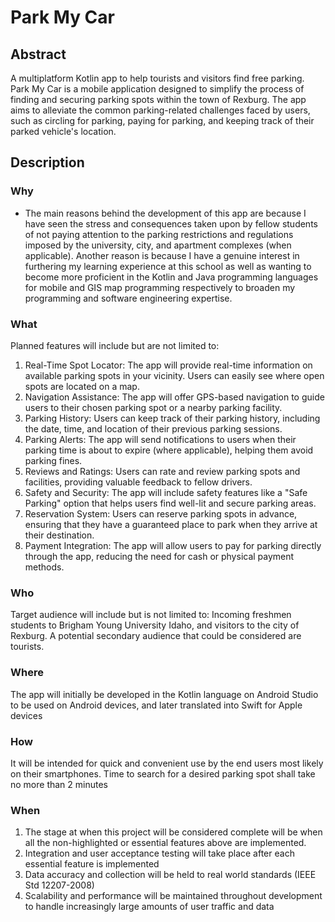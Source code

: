 # Park My Car

## Abstract
A multiplatform Kotlin app to help tourists and visitors find free parking. Park My Car is a mobile application designed to simplify the process of finding and securing parking spots within the town of Rexburg. The app aims to alleviate the common parking-related challenges faced by users, such as circling for parking, paying for parking, and keeping track of their parked vehicle's location. 

## Description
### Why
* The main reasons behind the development of this app are because I have seen the stress and consequences taken upon by fellow students of not paying attention to the parking restrictions and regulations imposed by the university, city, and apartment complexes (when applicable). Another reason is because I have a genuine interest in furthering my learning experience at this school as well as wanting to become more proficient in the Kotlin and Java programming languages for mobile and GIS map programming respectively to broaden my programming and software engineering expertise.

### What
Planned features will include but are not limited to:
1. Real-Time Spot Locator: The app will provide real-time information on available parking spots in your vicinity. Users can easily see where open spots are located on a map.
2. Navigation Assistance: The app will offer GPS-based navigation to guide users to their chosen parking spot or a nearby parking facility.
3. Parking History: Users can keep track of their parking history, including the date, time, and location of their previous parking sessions.
4. Parking Alerts: The app will send notifications to users when their parking time is about to expire (where applicable), helping them avoid parking fines.
5. Reviews and Ratings: Users can rate and review parking spots and facilities, providing valuable feedback to fellow drivers.
6. Safety and Security: The app will include safety features like a "Safe Parking" option that helps users find well-lit and secure parking areas.
7. Reservation System: Users can reserve parking spots in advance, ensuring that they have a guaranteed place to park when they arrive at their destination.
8. Payment Integration: The app will allow users to pay for parking directly through the app, reducing the need for cash or physical payment methods. 

### Who
Target audience will include but is not limited to: Incoming freshmen students to Brigham Young University Idaho, and visitors to the city of Rexburg. A potential secondary audience that could be considered are tourists.

### Where
The app will initially be developed in the Kotlin language on Android Studio to be used on Android devices, and later translated into Swift for Apple devices

### How
It will be intended for quick and convenient use by the end users most likely on their smartphones. Time to search for a desired parking spot shall take no more than 2 minutes 

### When
1. The stage at when this project will be considered complete will be when all the non-highlighted or essential features above are implemented.
2. Integration and user acceptance testing will take place after each essential feature is implemented
3. Data accuracy and collection will be held to real world standards (IEEE Std 12207-2008)
4. Scalability and performance will be maintained throughout development to handle increasingly large amounts of user traffic and data 
